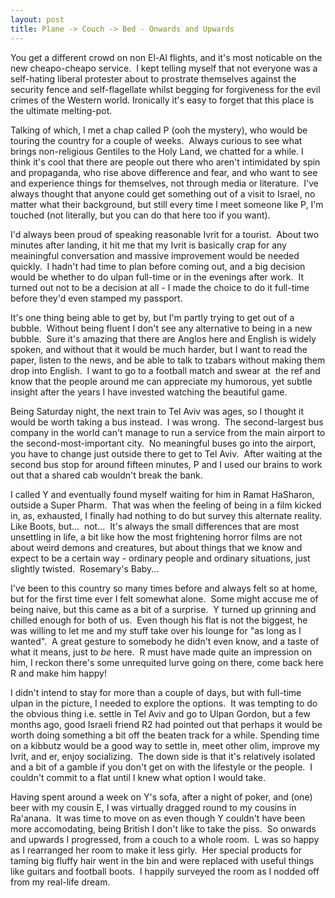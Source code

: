 ```yaml
---
layout: post
title: Plane -> Couch -> Bed - Onwards and Upwards
---
```

You get a different crowd on non El-Al flights, and it's most noticable
on the new cheapo-cheapo service.  I kept telling myself that not
everyone was a self-hating liberal protester about to prostrate
themselves against the security fence and self-flagellate whilst begging
for forgiveness for the evil crimes of the Western world. Ironically
it's easy to forget that this place is the ultimate melting-pot.

Talking of which, I met a chap called P (ooh the mystery), who would be
touring the country for a couple of weeks.  Always curious to see what
brings non-religious Gentiles to the Holy Land, we chatted for a while.
I think it's cool that there are people out there who aren't intimidated
by spin and propaganda, who rise above difference and fear, and who want
to see and experience things for themselves, not through media or
literature.  I've always thought that anyone could get something out of
a visit to Israel, no matter what their background, but still every time
I meet someone like P, I'm touched (not literally, but you can do that
here too if you want).

I'd always been proud of speaking reasonable Ivrit for a tourist.  About
two minutes after landing, it hit me that my Ivrit is basically crap for
any meainingful conversation and massive improvement would be needed
quickly.  I hadn't had time to plan before coming out, and a big
decision would be whether to do ulpan full-time or in the evenings after
work.  It turned out not to be a decision at all - I made the choice to
do it full-time before they'd even stamped my passport.

It's one thing being able to get by, but I'm partly trying to get out of
a bubble.  Without being fluent I don't see any alternative to being in
a new bubble.  Sure it's amazing that there are Anglos here and English
is widely spoken, and without that it would be much harder, but I want
to read the paper, listen to the news, and be able to talk to tzabars
without making them drop into English.  I want to go to a football match
and swear at  the ref and know that the people around me can appreciate
my humorous, yet subtle insight after the years I have invested watching
the beautiful game.

Being Saturday night, the next train to Tel Aviv was ages, so I thought
it would be worth taking a bus instead.  I was wrong.  The
second-largest bus company in the world can't manage to run a service
from the main airport to the second-most-important city.  No meaningful
buses go into the airport, you have to change just outside there to get
to Tel Aviv.  After waiting at the second bus stop for around fifteen
minutes, P and I used our brains to work out that a shared cab wouldn't
break the bank.

I called Y and eventually found myself waiting for him in Ramat
HaSharon, outside a Super Pharm.  That was when the feeling of being in
a film kicked in, as, exhausted, I finally had nothing to do but survey
this alternate reality.  Like Boots, but...  not...  It's always the
small differences that are most unsettling in life, a bit like how the
most frightening horror films are not about weird demons and creatures,
but about things that we know and expect to be a certain way - ordinary
people and ordinary situations, just slightly twisted.  Rosemary's
Baby...

I've been to this country so many times before and always felt so at
home, but for the first time ever I felt somewhat alone.  Some might
accuse me of being naive, but this came as a bit of a surprise.  Y
turned up grinning and chilled enough for both of us.  Even though his
flat is not the biggest, he was willing to let me and my stuff take over
his lounge for "as long as I wanted".  A great gesture to somebody he
didn't even know, and a taste of what it means, just to _be_ here.  R
must have made quite an impression on him, I reckon there's some
unrequited lurve going on there, come back here R and make him happy!

I didn't intend to stay for more than a couple of days, but with
full-time ulpan in the picture, I needed to explore the options.  It was
tempting to do the obvious thing i.e. settle in Tel Aviv and go to Ulpan
Gordon, but a few months ago, good Israeli friend R2 had pointed out
that perhaps it would be worth doing something a bit off the beaten
track for a while. Spending time on a kibbutz would be a good way to
settle in, meet other olim, improve my Ivrit, and er, enjoy
socializing.  The down side is that it's relatively isolated and a bit
of a gamble if you don't get on with the lifestyle or the people.  I
couldn't commit to a flat until I knew what option I would take.

Having spent around a week on Y's sofa, after a night of poker, and
(one) beer with my cousin E, I was virtually dragged round to my cousins
in Ra'anana.  It was time to move on as even though Y couldn't have been
more accomodating, being British I don't like to take the piss.  So
onwards and upwards I progressed, from a couch to a whole room.  L was
so happy as I rearranged her room to make it less girly.  Her special
products for taming big fluffy hair went in the bin and were replaced
with useful things like guitars and football boots.  I happily surveyed
the room as I nodded off from my real-life dream.
